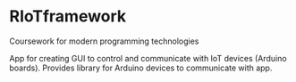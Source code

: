 # RIoTframework
Coursework for modern programming technologies

App for creating GUI to control and communicate with IoT devices (Arduino boards). 
Provides library for Arduino devices to communicate with app.

